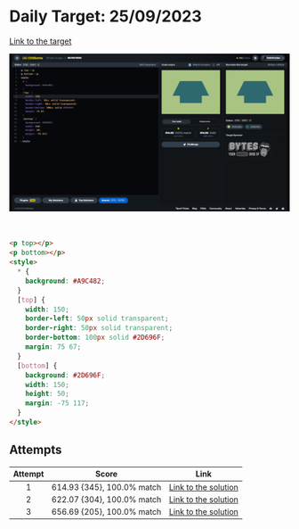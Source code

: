 # Daily Target: 25/09/2023

[Link to the target](https://cssbattle.dev/play/mO59Pjq7xqVxF53A1Ugu)

![img](../images/target-solution/daily-target_2023-09-25.png)

<br>

```html
<p top></p>
<p bottom></p>
<style>
  * {
    background: #A9C482;
  }
  [top] {
    width: 150;
    border-left: 50px solid transparent;
    border-right: 50px solid transparent;
    border-bottom: 100px solid #2D696F;
    margin: 75 67;
  }
  [bottom] {
    background: #2D696F;
    width: 150;
    height: 50;
    margin: -75 117;
  }
</style>
```

## Attempts
| Attempt | Score | Link |
|:-:|:-:|:-:|
| 1 | 614.93 {345}, 100.0% match | [Link to the solution](../html/daily-target_2023-09-25_attempt-01.html) |
| 2 | 622.07 {304}, 100.0% match | [Link to the solution](../html/daily-target_2023-09-25_attempt-02.html) |
| 3 | 656.69 {205}, 100.0% match | [Link to the solution](../html/daily-target_2023-09-25_attempt-03.html) |